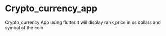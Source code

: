 # Crypto_currency_app
Crypto_currency App using flutter.It wiil display rank,price in us dollars and symbol of the coin.
